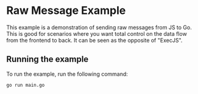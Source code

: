 # Raw Message Example

This example is a demonstration of sending raw messages from JS to Go. \
This is good for scenarios where you want total control on the data flow from the frontend to back.
It can be seen as the opposite of "ExecJS".

## Running the example

To run the example, run the following command:

```bash
go run main.go
```
